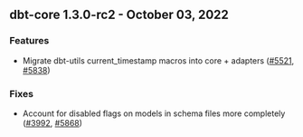 ## dbt-core 1.3.0-rc2 - October 03, 2022

### Features

- Migrate dbt-utils current_timestamp macros into core + adapters ([#5521](https://github.com/dbt-labs/dbt-core/issues/5521), [#5838](https://github.com/dbt-labs/dbt-core/pull/5838))

### Fixes

- Account for disabled flags on models in schema files more completely ([#3992](https://github.com/dbt-labs/dbt-core/issues/3992), [#5868](https://github.com/dbt-labs/dbt-core/pull/5868))
